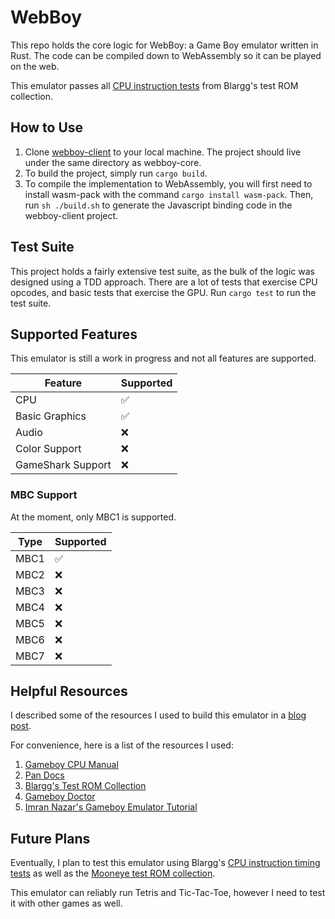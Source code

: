 # WebBoy

This repo holds the core logic for WebBoy: a Game Boy emulator written in Rust. The code can be compiled down to WebAssembly so it can be played on the web.

This emulator passes all [CPU instruction tests](https://github.com/retrio/gb-test-roms/tree/master/cpu_instrs) from Blargg's test ROM collection.

## How to Use

1. Clone [webboy-client](https://github.com/smparsons/webboy-client) to your local machine. The project should live under the same directory as webboy-core.
2. To build the project, simply run `cargo build`.
3. To compile the implementation to WebAssembly, you will first need to install wasm-pack with the command `cargo install wasm-pack`. Then, run `sh ./build.sh` to generate the Javascript binding code in the webboy-client project.

## Test Suite

This project holds a fairly extensive test suite, as the bulk of the logic was designed using a TDD approach. There are a lot of tests that exercise CPU opcodes, and basic tests that exercise the GPU. Run `cargo test` to run the test suite.

## Supported Features

This emulator is still a work in progress and not all features are supported.

| Feature           | Supported |
| ----------------- | --------- |
| CPU               | ✅        |
| Basic Graphics    | ✅        |
| Audio             | ❌        |
| Color Support     | ❌        |
| GameShark Support | ❌        |

### MBC Support

At the moment, only MBC1 is supported.

| Type | Supported |
| ---- | --------- |
| MBC1 | ✅        |
| MBC2 | ❌        |
| MBC3 | ❌        |
| MBC4 | ❌        |
| MBC5 | ❌        |
| MBC6 | ❌        |
| MBC7 | ❌        |

## Helpful Resources

I described some of the resources I used to build this emulator in a [blog post](https://samthecoder.com/must-have-resources-for-building-a-gameboy-emulator).

For convenience, here is a list of the resources I used:

1. [Gameboy CPU Manual](http://marc.rawer.de/Gameboy/Docs/GBCPUman.pdf)
2. [Pan Docs](https://gbdev.io/pandocs/)
3. [Blargg's Test ROM Collection](https://github.com/retrio/gb-test-roms)
4. [Gameboy Doctor](https://github.com/robert/gameboy-doctor)
5. [Imran Nazar's Gameboy Emulator Tutorial](https://imrannazar.com/series/gameboy-emulation-in-javascript)

## Future Plans

Eventually, I plan to test this emulator using Blargg's [CPU instruction timing tests](https://github.com/retrio/gb-test-roms/tree/master/instr_timing) as well as the [Mooneye test ROM collection](https://github.com/Gekkio/mooneye-test-suite).

This emulator can reliably run Tetris and Tic-Tac-Toe, however I need to test it with other games as well.
